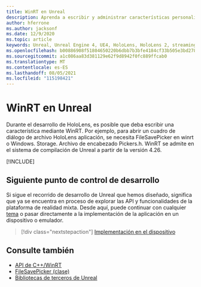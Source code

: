 ```yaml
---
title: WinRT en Unreal
description: Aprenda a escribir y administrar características personalizadas de WinRT en aplicaciones de realidad mixta de Unreal para HoloLens dispositivos.
author: hferrone
ms.author: jacksonf
ms.date: 12/9/2020
ms.topic: article
keywords: Unreal, Unreal Engine 4, UE4, HoloLens, HoloLens 2, streaming, comunicación remota, realidad mixta, desarrollo, introducción, características, nuevo proyecto, emulador, documentación, guías, características, hologramas, desarrollo de juegos, casco de realidad mixta, casco de realidad mixta de Windows, casco de realidad virtual, WinRT, DLL
ms.openlocfilehash: b00886908f51804650220b6dbb7b3bfe4184cf33b505e3bd278327d1669c5067
ms.sourcegitcommit: a1c086aa83d381129e62f9d8942f0fc889ffcab0
ms.translationtype: MT
ms.contentlocale: es-ES
ms.lasthandoff: 08/05/2021
ms.locfileid: "115198421"
---
```

# <a name="winrt-in-unreal"></a>WinRT en Unreal

Durante el desarrollo de HoloLens, es posible que deba escribir una característica mediante WinRT. Por ejemplo, para abrir un cuadro de diálogo de archivo HoloLens aplicación, se necesita FileSavePicker en winrt o Windows. Storage. Archivo de encabezado Pickers.h. WinRT se admite en el sistema de compilación de Unreal a partir de la versión 4.26.

[!INCLUDE[](includes/tabs-winRT.md)]

## <a name="next-development-checkpoint"></a>Siguiente punto de control de desarrollo

Si sigue el recorrido de desarrollo de Unreal que hemos diseñado, significa que ya se encuentra en proceso de explorar las API y funcionalidades de la plataforma de realidad mixta. Desde aquí, puede continuar con cualquier [tema](unreal-development-overview.md#3-advanced-features) o pasar directamente a la implementación de la aplicación en un dispositivo o emulador.

> [!div class="nextstepaction"]
> [Implementación en el dispositivo](unreal-deploying.md)

## <a name="see-also"></a>Consulte también

* [API de C++/WinRT](/windows/uwp/cpp-and-winrt-apis/)
* [FileSavePicker (clase)](/uwp/api/Windows.Storage.Pickers.FileSavePicker) 
* [Bibliotecas de terceros de Unreal](https://docs.unrealengine.com/Programming/BuildTools/UnrealBuildTool/ThirdPartyLibraries/index.html)